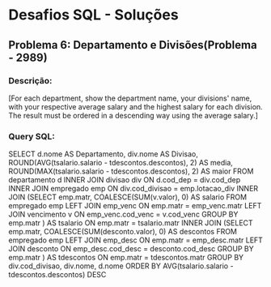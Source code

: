 # Desafios SQL - Soluções

## Problema 6: Departamento e Divisões(Problema - 2989)
### Descrição:
[For each department, show the department name, your divisions' name, with your respective average salary and the highest salary for each division. The result must be ordered in a descending way using the average salary.]

### Query SQL:

SELECT
	d.nome AS Departamento,
	div.nome AS Divisao,
	ROUND(AVG(tsalario.salario - tdescontos.descontos), 2) AS media,
	ROUND(MAX(tsalario.salario - tdescontos.descontos), 2) AS maior
FROM
	departamento d
		INNER JOIN divisao div ON d.cod_dep = div.cod_dep
		INNER JOIN empregado emp ON div.cod_divisao = emp.lotacao_div
		INNER JOIN (SELECT
						emp.matr,
						COALESCE(SUM(v.valor), 0) AS salario
					FROM
						empregado emp
							LEFT JOIN emp_venc ON emp.matr = emp_venc.matr
							LEFT JOIN vencimento v ON emp_venc.cod_venc = v.cod_venc
					GROUP BY
						emp.matr
					) AS tsalario ON emp.matr = tsalario.matr
		INNER JOIN (SELECT
						emp.matr,
						COALESCE(SUM(desconto.valor), 0) AS descontos
					FROM
						empregado emp
							LEFT JOIN emp_desc ON emp.matr = emp_desc.matr
							LEFT JOIN desconto ON emp_desc.cod_desc = desconto.cod_desc
					GROUP BY
						emp.matr
					) AS tdescontos ON emp.matr = tdescontos.matr
GROUP BY
	div.cod_divisao,
	div.nome,
	d.nome
ORDER BY
	AVG(tsalario.salario - tdescontos.descontos) DESC
